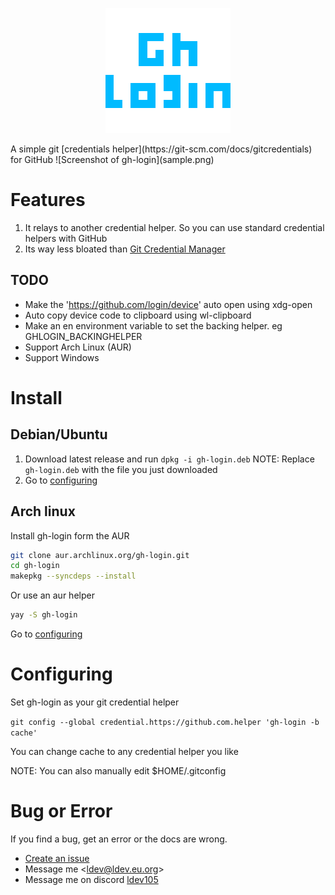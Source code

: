 <p align="center">
  <img src="https://github.com/Xgames123/gh-login/blob/main/gh-login-logo_200px_transparent.png?raw=true" alt="gh-login-logo"/>
</p>
A simple git [credentials helper](https://git-scm.com/docs/gitcredentials) for GitHub
![Screenshot of gh-login](sample.png)

# Features
1. It relays to another credential helper. So you can use standard credential helpers with GitHub
2. Its way less bloated than [Git Credential Manager](https://github.blog/2022-04-07-git-credential-manager-authentication-for-everyone/)
## TODO
* Make the 'https://github.com/login/device' auto open using xdg-open
* Auto copy device code to clipboard using wl-clipboard
* Make an en environment variable to set the backing helper. eg GHLOGIN_BACKINGHELPER
* Support Arch Linux (AUR)
* Support Windows

# Install

## Debian/Ubuntu
1. Download latest release and run ```dpkg -i gh-login.deb``` NOTE: Replace ```gh-login.deb``` with the file you just downloaded
2. Go to [configuring](#Configuring)

## Arch linux
Install gh-login form the AUR
```bash
git clone aur.archlinux.org/gh-login.git
cd gh-login
makepkg --syncdeps --install
```
Or use an aur helper
```bash
yay -S gh-login
```
Go to [configuring](#Configuring)

# Configuring
Set gh-login as your git credential helper
   
```git config --global credential.https://github.com.helper 'gh-login -b cache'```
   
You can change cache to any credential helper you like

NOTE: You can also manually edit $HOME/.gitconfig



# Bug or Error
If you find a bug, get an error or the docs are wrong.
* [Create an issue](https://github.com/Xgames123/gh-login/issues/new/)
* Message me <[ldev@ldev.eu.org](mailto://ldev@ldev.eu.org)>
* Message me on discord [ldev105](https://ldev.eu.org/socials/discord)
